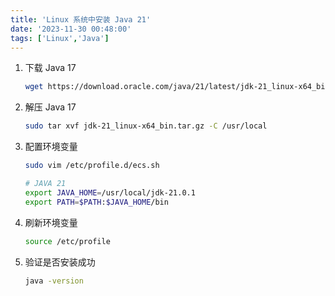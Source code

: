 ```yaml
---
title: 'Linux 系统中安装 Java 21'
date: '2023-11-30 00:48:00'
tags: ['Linux','Java']
---
```


1. 下载  Java 17

   ```bash
   wget https://download.oracle.com/java/21/latest/jdk-21_linux-x64_bin.tar.gz
   ```

2. 解压  Java 17

   ```bash
   sudo tar xvf jdk-21_linux-x64_bin.tar.gz -C /usr/local
   ```

3. 配置环境变量

   ```bash
   sudo vim /etc/profile.d/ecs.sh
   ```

   ```bash
   # JAVA 21
   export JAVA_HOME=/usr/local/jdk-21.0.1
   export PATH=$PATH:$JAVA_HOME/bin
   ```

4. 刷新环境变量

   ```bash
   source /etc/profile
   ```

5. 验证是否安装成功

   ```bash
   java -version
   ```
